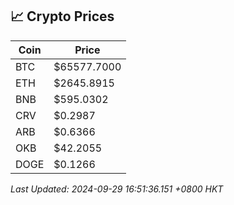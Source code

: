 ## 📈 Crypto Prices

| Coin | Price |
| ---- | ----- |
| BTC | $65577.7000 |
| ETH | $2645.8915 |
| BNB | $595.0302 |
| CRV | $0.2987 |
| ARB | $0.6366 |
| OKB | $42.2055 |
| DOGE | $0.1266 |

_Last Updated: 2024-09-29 16:51:36.151 +0800 HKT_